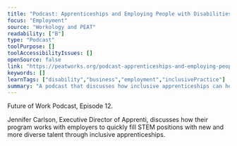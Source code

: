 ```yaml
---
title: "Podcast: Apprenticeships and Employing People with Disabilities"
focus: "Employment"
source: "Workology and PEAT"
readability: ["B"]
type: "Podcast"
toolPurpose: []
toolAccessibilityIssues: []
openSource: false
link: "https://peatworks.org/podcast-apprenticeships-and-employing-people-with-disabilities/"
keywords: []
learnTags: ["disability","business","employment","inclusivePractice"]
summary: "A podcast that discusses how inclusive apprenticeships can help technology companies find new, diverse talent. "
---
```

Future of Work Podcast, Episode 12.

Jennifer Carlson, Executive Director of Apprenti, discusses how their program works with employers to quickly fill STEM positions with new and more diverse talent through inclusive apprenticeships.
